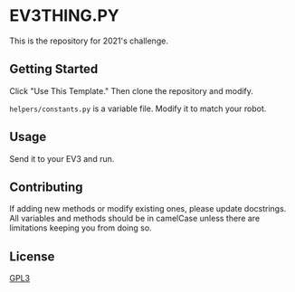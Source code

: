 # EV3THING.PY

This is the repository for 2021's challenge.

## Getting Started

Click "Use This Template." Then clone the repository and modify.

`helpers/constants.py` is a variable file. Modify it to match your robot.
## Usage

Send it to your EV3 and run.

## Contributing
If adding new methods or modify existing ones, please update docstrings. All variables and methods should be in camelCase unless there are limitations keeping you from doing so.

## License
[GPL3](https://choosealicense.com/licenses/gpl-3.0/)
